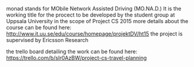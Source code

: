 monad stands for MObile Network Assisted Driving (MO.NA.D.)
It is the working title for the procect to be developed by the student group at Uppsala University in the scope of Project CS 2015
more details about the course can be found here: http://www.it.uu.se/edu/course/homepage/projektDV/ht15
the project is supervised by Ericsson Research

the trello board detailing the work can be found here: https://trello.com/b/sIr0AzBW/project-cs-travel-planning
